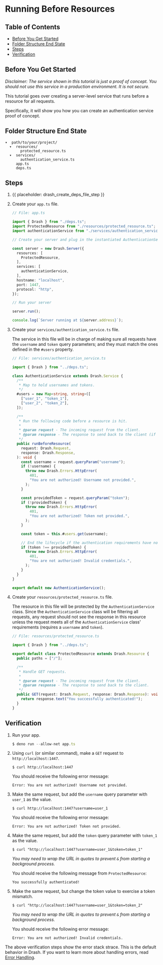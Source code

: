 # Running Before Resources

## Table of Contents

- [Before You Get Started](#before-you-get-started)
- [Folder Structure End State](#folder-structure-end-state)
- [Steps](#steps)
- [Verification](#verification)

## Before You Get Started

_Disclaimer: The service shown in this tutorial is just a proof of concept. You
should not use this service in a production environment. It is not secure._

This tutorial goes over creating a server-level service that runs before a
resource for all requests.

Specifically, it will show you how you can create an authentication service
proof of concept.

## Folder Structure End State

```text
▾  path/to/your/project/
  ▾  resources/
       protected_resource.ts
  ▾  services/
       authentication_service.ts
     app.ts
     deps.ts
```

## Steps

1. {{ placeholder: drash_create_deps_file_step }}

1. Create your `app.ts` file.

   ```typescript
   // File: app.ts

   import { Drash } from "./deps.ts";
   import ProtectedResource from "./resources/protected_resource.ts";
   import authenticationService from "./services/authentication_service.ts";

   // Create your server and plug in the instantiated AuthenticationService class

   const server = new Drash.Server({
     resources: [
       ProtectedResource,
     ],
     services: [
       authenticationService,
     ],
     hostname: "localhost",
     port: 1447,
     protocol: "http",
   });

   // Run your server

   server.run();

   console.log(`Server running at ${server.address}`);
   ```

1. Create your `services/authentication_service.ts` file.

   The service in this file will be in charge of making sure all requests have
   the `username` and `token` query parameters; and they must match the ones
   defined in the `#users` property.

   ```typescript
   // File: services/authentication_service.ts

   import { Drash } from "../deps.ts";

   class AuthenticationService extends Drash.Service {
     /**
      * Map to hold usernames and tokens.
      */
     #users = new Map<string, string>([
       ["user_1", "token_1"],
       ["user_2", "token_2"],
     ]);

     /**
      * Run the following code before a resource is hit.
      *
      * @param request - The incoming request from the client.
      * @param response - The response to send back to the client (if needed).
      */
     public runBeforeResource(
       request: Drash.Request,
       response: Drash.Response,
     ): void {
       const username = request.queryParam("username");
       if (!username) {
         throw new Drash.Errors.HttpError(
           401,
           "You are not authorized! Username not provided.",
         );
       }

       const providedToken = request.queryParam("token");
       if (!providedToken) {
         throw new Drash.Errors.HttpError(
           401,
           "You are not authorized! Token not provided.",
         );
       }

       const token = this.#users.get(username);

       // End the lifecycle if the authentication requirements have not been met
       if (token !== providedToken) {
         throw new Drash.Errors.HttpError(
           401,
           "You are not authorized! Invalid credentials.",
         );
       }
     }
   }

   export default new AuthenticationService();
   ```

1. Create your `resources/protected_resource.ts` file.

   The resource in this file will be protected by the `AuthenticationService`
   class. Since the `AuthenticationService` class will be filtering all
   requests, any request should not see the response in this resource unless the
   request meets all of the `AuthenticationService` class' requirements
   (requires a `username` and `token`).

   ```typescript
   // File: resources/protected_resource.ts

   import { Drash } from "../deps.ts";

   export default class ProtectedResource extends Drash.Resource {
     public paths = ["/"];

     /**
      * Handle GET requests.
      *
      * @param request - The incoming request from the client.
      * @param response - The response to send back to the client.
      */
     public GET(request: Drash.Request, response: Drash.Response): void {
       return response.text("You successfully authenticated!");
     }
   }
   ```

## Verification

1. Run your app.

   ```typescript
   $ deno run --allow-net app.ts
   ```

2. Using `curl` (or similar command), make a `GET` request to
   `http://localhost:1447`.

   ```text
   $ curl http://localhost:1447
   ```

   You should receive the following error message:

   ```text
   Error: You are not authorized! Username not provided.
   ```

3. Make the same request, but add the `username` query parameter with `user_1`
   as the value.

   ```text
   $ curl http://localhost:1447?username=user_1
   ```

   You should receive the following error message:

   ```text
   Error: You are not authorized! Token not provided.
   ```

4. Make the same request, but add the `token` query parameter with `token_1` as
   the value.

   ```text
   $ curl "http://localhost:1447?username=user_1&token=token_1"
   ```

   _You may need to wrap the URL in quotes to prevent `&` from starting a
   background process._

   You should receive the following message from `ProtectedResource`:

   ```text
   You successfully authenticated!
   ```

5. Make the same request, but change the token value to exercise a token
   mismatch.

   ```text
   $ curl "http://localhost:1447?username=user_1&token=token_2"
   ```

   _You may need to wrap the URL in quotes to prevent `&` from starting a
   background process._

   You should receive the following error message:

   ```text
   Error: You are not authorized! Invalid credentials.
   ```

The above verification steps show the error stack strace. This is the default
behavior in Drash. If you want to learn more about handling errors, read
[Error Handling](/drash/v2.x/tutorials/servers/error-handling).
